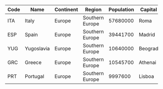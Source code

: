 | Code | Name | Continent | Region | Population | Capital |
| --- | --- | --- | --- | --- | --- |
| ITA | Italy | Europe | Southern Europe | 57680000 | Roma |
| ESP | Spain | Europe | Southern Europe | 39441700 | Madrid |
| YUG | Yugoslavia | Europe | Southern Europe | 10640000 | Beograd |
| GRC | Greece | Europe | Southern Europe | 10545700 | Athenai |
| PRT | Portugal | Europe | Southern Europe | 9997600 | Lisboa |
